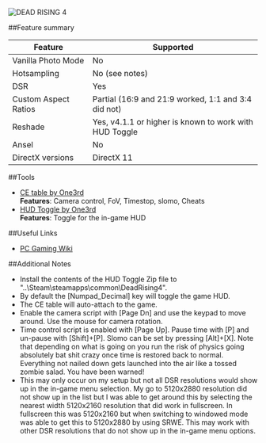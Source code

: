 ![DEAD RISING 4](Images\deadrising4.png "Shot by One3rd")

##Feature summary

Feature | Supported
--|--
Vanilla Photo Mode | No
Hotsampling | No (see notes)
DSR | Yes 
Custom Aspect Ratios | Partial (16:9 and 21:9 worked, 1:1 and 3:4 did not) 
Reshade | Yes, v4.1.1 or higher is known to work with HUD Toggle
Ansel | No
DirectX versions | DirectX 11
 
##Tools

* [CE table by One3rd](..\CheatTables\deadrising4_One3rd_Merged_with_l0wb1t_Cheats.CT)  
**Features**: Camera control, FoV, Timestop, slomo, Cheats
* [HUD Toggle by One3rd](https://mega.nz/#!PExzxYBB!uDsuCHS1KOi3xJfPOzvF4-612nplX_uwGMmGw7BLjJc)  
**Features**: Toggle for the in-game HUD

##Useful Links

* [PC Gaming Wiki](https://pcgamingwiki.com/wiki/Dead_Rising_4)

##Additional Notes
* Install the contents of the HUD Toggle Zip file to "..\Steam\steamapps\common\DeadRising4". 
* By default the [Numpad_Decimal] key will toggle the game HUD. 
* The CE table will auto-attach to the game.
* Enable the camera script with [Page Dn] and use the keypad to move around. Use the mouse for camera rotation.
* Time control script is enabled with [Page Up]. Pause time with [P] and un-pause with [Shift]+[P]. Slomo can be set by pressing [Alt]+[X]. Note that depending on what is going on you run the risk of physics going absolutely bat shit crazy once time is restored back to normal. Everything not nailed down gets launched into the air like a tossed zombie salad. You have been warned!
* This may only occur on my setup but not all DSR resolutions would show up in the in-game menu selection. My go to 5120x2880 resolution did not show up in the list but I was able to get around this by selecting the nearest width 5120x2160 resolution that did work in fullscreen. In fullscreen this was 5120x2160 but when switching to windowed mode was able to get this to 5120x2880 by using SRWE. This may work with other DSR resolutions that do not show up in the in-game menu options.
